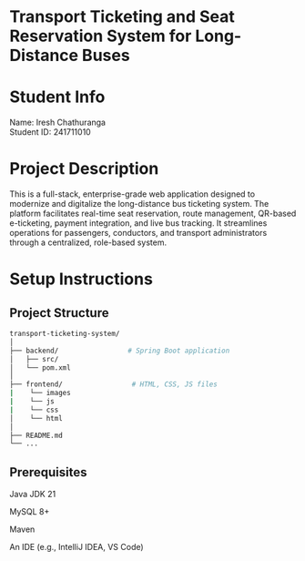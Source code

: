 Transport Ticketing and Seat Reservation System for Long-Distance Buses
=======================================================================

Student Info
============
Name: Iresh Chathuranga  
Student ID: 241711010

Project Description
===================

This is a full-stack, enterprise-grade web application designed to modernize and digitalize the long-distance bus ticketing system. The platform facilitates real-time seat reservation, route management, QR-based e-ticketing, payment integration, and live bus tracking. It streamlines operations for passengers, conductors, and transport administrators through a centralized, role-based system.

Setup Instructions
==================

Project Structure
-----------------
```bash
transport-ticketing-system/
│
├── backend/                 # Spring Boot application
│   ├── src/
│   └── pom.xml
│
├── frontend/                 # HTML, CSS, JS files
|    └── images
|    └── js
|    └── css
│    └── html
│
├── README.md
└── ...
```
Prerequisites
-------------
Java JDK 21

MySQL 8+

Maven

An IDE (e.g., IntelliJ IDEA, VS Code)

